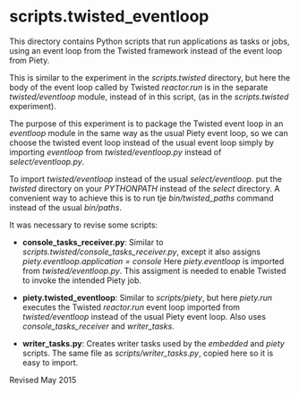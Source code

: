 
scripts.twisted_eventloop
=========================

This directory contains Python scripts that run applications as tasks
or jobs, using an event loop from the Twisted framework instead of the
event loop from Piety.

This is similar to the experiment in the *scripts.twisted* directory,
but here the body of the event loop called by Twisted *reactor.run* is
in the separate *twisted/eventloop* module, instead of in this script,
(as in the *scripts.twisted* experiment).   

The purpose of this experiment is to package the Twisted event loop in
an *eventloop* module in the same way as the usual Piety event loop,
so we can choose the twisted event loop instead of the usual event
loop simply by importing *eventloop* from *twisted/eventloop.py*
instead of *select/eventloop.py*.

To import *twisted/eventloop* instead of the usual *select/eventloop*.
put the *twisted* directory on your *PYTHONPATH* instead of the
*select* directory.  A convenient way to achieve this is to run tje
*bin/twisted_paths* command instead of the usual *bin/paths*.

It was necessary to revise some scripts:

- **console_tasks_receiver.py**: Similar to *scripts.twisted/console_tasks_receiver.py*,
  except it also assigns *piety.eventloop.application = console*
  Here *piety.eventloop* is imported from *twisted/eventloop.py*.  This assigment is
  needed to enable Twisted to invoke the intended Piety job.

- **piety.twisted_eventloop**: Similar to *scripts/piety*, but here 
  *piety.run* executes the Twisted *reactor.run* event loop
  imported from *twisted/eventloop* instead of the usual Piety event loop.
  Also uses *console_tasks_receiver* and *writer_tasks*.  

- **writer_tasks.py**: Creates writer tasks used by the *embedded* and
    *piety* scripts.  The same file as *scripts/writer_tasks.py*,
    copied here so it is easy to import.

Revised May 2015
